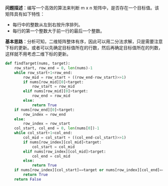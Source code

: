 **问题描述**：编写一个高效的算法来判断 m x n 矩阵中，是否存在一个目标值。该矩阵具有如下特性：

- 每行中的整数从左到右按升序排列。
- 每行的第一个整数大于前一行的最后一个整数。

**基本思路**：分析可知，二维矩阵整体有序，因此可以用二分法求解，只是需要注意下标的更新。或者可以先确定目标值所在的行数，然后再确定目标值所在的列数，这样就不用考虑二维下标的更新。
```python
def findTarget(nums, target):
    row_start, row_end = 0, len(nums)-1
    while row_start+1<row_end:
        row_mid = row_start + ((row_end-row_start)>>1)
        if nums[row_mid][0]<target:
            row_start = row_mid
        elif nums[row_mid][0]>target:
            row_end = row_mid
        else:
            return True
    if nums[row_end][0]<target:
        row_index = row_end
    else:
        row_index = row_start
    col_start, col_end = 0, len(nums[0])-1
    while col_start+1<col_end:
        col_mid = col_start + ((col_end-col_start)>>1)
        if nums[row_index][col_mid]<target:
            col_start = col_mid
        elif nums[row_index][col_mid]>target:
            col_end = col_mid
        else:
            return True
    if nums[row_index][col_start]==target or nums[row_index][col_end]==target:
        return True
    return False
```